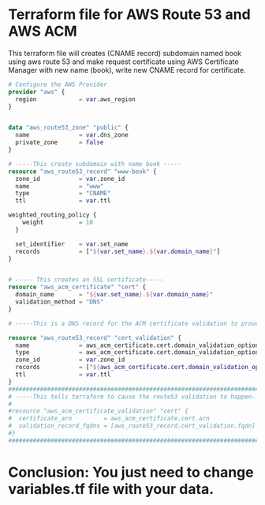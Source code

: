 # Terraform file for AWS Route 53 and AWS ACM

This terraform file will creates (CNAME record) subdomain named book using aws route 53 and make request certificate using
 AWS Certificate Manager with new name (book), write new CNAME record for certificate.







``` main.tf
# Configure the AWS Provider
provider "aws" {
  region            = var.aws_region
}


data "aws_route53_zone" "public" {
  name              = var.dns_zone
  private_zone      = false
}

# -----This create subdomain with name book -----
resource "aws_route53_record" "www-book" {
  zone_id           = var.zone_id
  name              = "www"
  type              = "CNAME"
  ttl               = var.ttl

weighted_routing_policy {
    weight          = 10
  }

  set_identifier    = var.set_name
  records           = ["${var.set_name}.${var.domain_name}"]
}


# ----- This creates an SSL certificate-----
resource "aws_acm_certificate" "cert" {
  domain_name       = "${var.set_name}.${var.domain_name}"
  validation_method = "DNS"
}

# -----This is a DNS record for the ACM certificate validation to prove we own the domain-----

resource "aws_route53_record" "cert_validation" {
  name              = aws_acm_certificate.cert.domain_validation_options.0.resource_record_name
  type              = aws_acm_certificate.cert.domain_validation_options.0.resource_record_type
  zone_id           = var.zone_id
  records           = ["${aws_acm_certificate.cert.domain_validation_options.0.resource_record_value}"]
  ttl               = var.ttl
}
###########################################################################
# -----This tells terraform to cause the route53 validation to happen-----
#
#resource "aws_acm_certificate_validation" "cert" {
#  certificate_arn         = aws_acm_certificate.cert.arn
#  validation_record_fqdns = [aws_route53_record.cert_validation.fqdn]
#}
###########################################################################
```



# Conclusion: You just need to change variables.tf file with your data.



